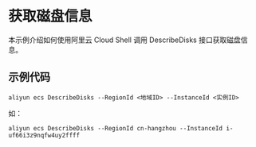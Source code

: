 # 获取磁盘信息

本示例介绍如何使用阿里云 Cloud Shell 调用 DescribeDisks 接口获取磁盘信息。

## 示例代码

```
aliyun ecs DescribeDisks --RegionId <地域ID> --InstanceId <实例ID>
```
如：
```
aliyun ecs DescribeDisks --RegionId cn-hangzhou --InstanceId i-uf66i3z9nqfw4uy2ffff
```
